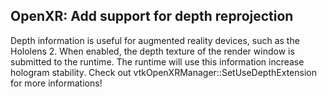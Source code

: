 ## OpenXR: Add support for depth reprojection

Depth information is useful for augmented reality devices, such as the Hololens 2.
When enabled, the depth texture of the render window is submitted to the runtime. The runtime will use this information increase hologram stability.
Check out vtkOpenXRManager::SetUseDepthExtension for more informations!
